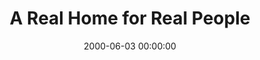 ---
layout: series
series: "A Real Home for Real People"
permalink: "/a-real-home-for-real-people/"
title: A Real Home for Real People
date: 2000-06-03 00:00:00
endDate: 1900-01-01 00:00:00
description: "A follow up to our building campaign. "
src: "http://s3.amazonaws.com/crossroads-media/images/legacy/content/GenericCrnerSign.jpg"
---